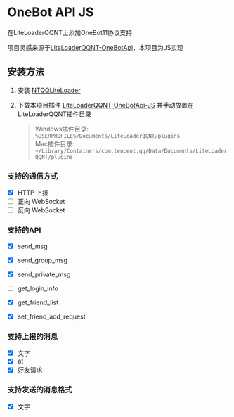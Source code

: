 # OneBot API JS

在LiteLoaderQQNT上添加OneBot11协议支持

项目灵感来源于[LiteLoaderQQNT-OneBotApi](https://github.com/linyuchen/LiteLoaderQQNT-OneBotApi)，本项目为JS实现

## 安装方法

1. 安装 [NTQQLiteLoader](https://github.com/LiteLoaderQQNT/LiteLoaderQQNT)
2. 下载本项目插件 [LiteLoaderQQNT-OneBotApi-JS](https://github.com/2891954521/LiteLoaderQQNT-OneBotApi-JS) 并手动放置在LiteLoaderQQNT插件目录

   > Windows插件目录: `%USERPROFILE%/Documents/LiteLoaderQQNT/plugins`  
   > Mac插件目录: `~/Library/Containers/com.tencent.qq/Data/Documents/LiteLoaderQQNT/plugins`

### 支持的通信方式

* [X] HTTP 上报
* [ ] 正向 WebSocket
* [ ] 反向 WebSocket

### 支持的API

- [X] send_msg
- [X] send_group_msg
- [X] send_private_msg

- [ ] get_login_info
- [X] get_friend_list
- [X] set_friend_add_request

### 支持上报的消息

- [X] 文字
- [X] at
- [X] 好友请求

### 支持发送的消息格式

* [X] 文字
